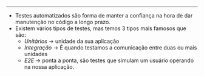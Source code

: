 ___
- Testes automatizados são forma de manter a confiança na hora de dar manutenção no código a longo prazo.
- Existem vários tipos de testes, mas temos 3 tipos mais famosos que são:
	- *Unitários* -> unidade da sua aplicação
	- *Integração* -> É quando testamos a comunicação entre duas ou mais unidades
	- *E2E* -> ponta a ponta, são testes que simulam um usuário operando na nossa aplicação.